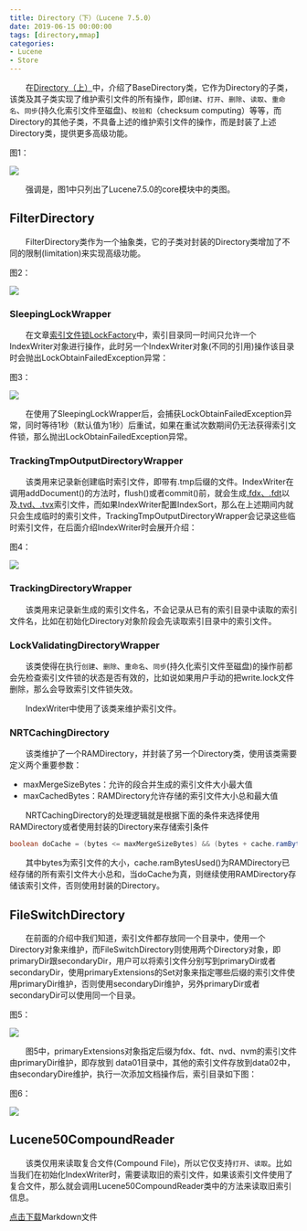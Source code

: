 ```yaml
---
title: Directory（下）（Lucene 7.5.0）
date: 2019-06-15 00:00:00
tags: [directory,mmap]
categories:
- Lucene
- Store
---
```


&emsp;&emsp;在[Directory（上）](https://www.amazingkoala.com.cn/Lucene/Store/2019/0613/Directory（上）)中，介绍了BaseDirectory类，它作为Directory的子类，该类及其子类实现了维护索引文件的所有操作，即`创建`、`打开`、`删除`、`读取`、`重命名`、`同步`(持久化索引文件至磁盘)、`校验和`（checksum computing）等等，而Directory的其他子类，不具备上述的维护索引文件的操作，而是封装了上述Directory类，提供更多高级功能。

图1：

<img src="http://www.amazingkoala.com.cn/uploads/lucene/Store/Directory/Directory（下）/1.png">

&emsp;&emsp;强调是，图1中只列出了Lucene7.5.0的core模块中的类图。

## FilterDirectory
&emsp;&emsp;FilterDirectory类作为一个抽象类，它的子类对封装的Directory类增加了不同的限制(limitation)来实现高级功能。

图2：

<img src="http://www.amazingkoala.com.cn/uploads/lucene/Store/Directory/Directory（下）/2.png">

### SleepingLockWrapper
&emsp;&emsp;在文章[索引文件锁LockFactory](https://www.amazingkoala.com.cn/Lucene/Store/2019/0604/索引文件锁LockFactory)中，索引目录同一时间只允许一个IndexWriter对象进行操作，此时另一个IndexWriter对象(不同的引用)操作该目录时会抛出LockObtainFailedException异常：

图3：

<img src="http://www.amazingkoala.com.cn/uploads/lucene/Store/Directory/Directory（下）/3.png">

&emsp;&emsp;在使用了SleepingLockWrapper后，会捕获LockObtainFailedException异常，同时等待1秒（默认值为1秒）后重试，如果在重试次数期间仍无法获得索引文件锁，那么抛出LockObtainFailedException异常。

### TrackingTmpOutputDirectoryWrapper
&emsp;&emsp;该类用来记录新创建临时索引文件，即带有.tmp后缀的文件。IndexWriter在调用addDocument()的方法时，flush()或者commit()前，就会生成[.fdx、.fdt](https://www.amazingkoala.com.cn/Lucene/suoyinwenjian/2019/0301/索引文件之fdx&&fdt)以及[.tvd、.tvx](https://www.amazingkoala.com.cn/Lucene/suoyinwenjian/2019/0429/索引文件之tvx&&tvd)索引文件，而如果IndexWriter配置IndexSort，那么在上述期间内就只会生成临时的索引文件，TrackingTmpOutputDirectoryWrapper会记录这些临时索引文件，在后面介绍IndexWriter时会展开介绍：

图4：

<img src="http://www.amazingkoala.com.cn/uploads/lucene/Store/Directory/Directory（下）/4.png">

### TrackingDirectoryWrapper
&emsp;&emsp;该类用来记录新生成的索引文件名，不会记录从已有的索引目录中读取的索引文件名，比如在初始化Directory对象阶段会先读取索引目录中的索引文件。

### LockValidatingDirectoryWrapper
&emsp;&emsp;该类使得在执行`创建`、`删除`、`重命名`、`同步`(持久化索引文件至磁盘)的操作前都会先检查索引文件锁的状态是否有效的，比如说如果用户手动的把write.lock文件删除，那么会导致索引文件锁失效。

&emsp;&emsp;IndexWriter中使用了该类来维护索引文件。

### NRTCachingDirectory
&emsp;&emsp;该类维护了一个RAMDirectory，并封装了另一个Directory类，使用该类需要定义两个重要参数：

- maxMergeSizeBytes：允许的段合并生成的索引文件大小最大值
- maxCachedBytes：RAMDirectory允许存储的索引文件大小总和最大值

&emsp;&emsp;NRTCachingDirectory的处理逻辑就是根据下面的条件来选择使用RAMDirectory或者使用封装的Directory来存储索引条件
```java
boolean doCache = (bytes <= maxMergeSizeBytes) && (bytes + cache.ramBytesUsed()) <= maxCachedBytes
```

&emsp;&emsp;其中bytes为索引文件的大小，cache.ramBytesUsed()为RAMDirectory已经存储的所有索引文件大小总和，当doCache为真，则继续使用RAMDirectory存储该索引文件，否则使用封装的Directory。

## FileSwitchDirectory
&emsp;&emsp;在前面的介绍中我们知道，索引文件都存放同一个目录中，使用一个Directory对象来维护，而FileSwitchDirectory则使用两个Directory对象，即primaryDir跟secondaryDir，用户可以将索引文件分别写到primaryDir或者secondaryDir，使用primaryExtensions的Set对象来指定哪些后缀的索引文件使用primaryDir维护，否则使用secondaryDir维护，另外primaryDir或者secondaryDir可以使用同一个目录。

图5：

<img src="http://www.amazingkoala.com.cn/uploads/lucene/Store/Directory/Directory（下）/5.png">

&emsp;&emsp;图5中，primaryExtensions对象指定后缀为fdx、fdt、nvd、nvm的索引文件由primaryDir维护，即存放到 data01目录中，其他的索引文件存放到data02中，由secondaryDire维护，执行一次添加文档操作后，索引目录如下图：

图6：

<img src="http://www.amazingkoala.com.cn/uploads/lucene/Store/Directory/Directory（下）/6.png">

## Lucene50CompoundReader
&emsp;&emsp;该类仅用来读取复合文件(Compound File)，所以它仅支持`打开`、`读取`。比如当我们在初始化IndexWriter时，需要读取旧的索引文件，如果该索引文件使用了复合文件，那么就会调用Lucene50CompoundReader类中的方法来读取旧索引信息。

[点击下载](http://www.amazingkoala.com.cn/attachment/Lucene/Store/Directory/Directory（下）/Directory（下）.zip)Markdown文件

